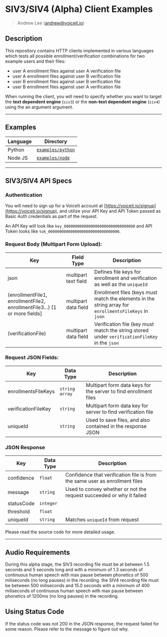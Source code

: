 # SIV3/SIV4 (Alpha) Client Examples
> Andrew Lee ([andrew@voiceit.io](mailto:andrew@voiceit.io))

## Description

This repository contains HTTP clients implemented in various languages which tests all possible enrollment/verification combinations for two example users and their files:

- user A enrollment files against user A verification file
- user A enrollment files against user B verification file
- user B enrollment files against user B verification file
- user B enrollment files against user A verification file

When running the client, you will need to specify whether you want to target the **text dependent engine** (`siv3`) or the **non-text dependent engine** (`siv4`) using the an argument argument.

---

## Examples

| Language | Directory |
| --- | --- |
| Python | [`examples/python`](examples/python) |
| Node JS | [`examples/node`](examples/node) |

---

## SIV3/SIV4 API Specs

### Authentication

You will need to sign up for a VoiceIt account at [https://voiceit.io/signup](https://voiceit.io/signup), and utilize your API Key and API Token passed as Basic Auth credentials as part of the request.

An API Key will look like `key_00000000000000000000000000000000` and API Token looks like `tok_00000000000000000000000000000000`.

### Request Body (Multipart Form Upload):

| Key | Field Type | Description |
| -- | -- | -- |
| json | multipart text field | Defines file keys for enrollment and verification as well as the `uniqueId` |
| (enrollmentFile1, enrollmentFile2, enrollmentFile3...) [1 or more fields] | multipart data field | Enrollment files (keys must match the elements in the string array for `enrollmentsFileKeys` in `json` |
| (verificationFile) | multipart data field | Verification file (key must match the string stored under `verificationFileKey` in the `json` |


### Request JSON Fields: 

| Key | Data Type | Description |
| -- | -- | -- |
| enrollmentsFileKeys | `string array` | Multipart form data keys for the server to find enrollment files |
| verificationFileKey | `string` | Multipart form data key for server to find verification file |
| uniqueId | `string` | Used to save files, and also contained in the response JSON |



### JSON Response

| Key | Data Type | Description |
| -- | -- | -- |
| confidence | `float` | Confidence that verification file is from the same user as enrollment files |
| message | `string` | Used to convey whether or not the request succeeded or why it failed |
| statusCode | `integer` | |
| threshold | `float` | |
| uniqueId | `string` | Matches `uniqueId` from request |

Please read the source code for more detailed usage.

---

## Audio Requirements

During this alpha stage, the SIV3 recording file must be at between 1.5 seconds and 5 seconds long and with a minimum of 1.3 seconds of continuous human speech with max pause between phonetics of 500 miliseconds (no long pauses) in the recording. the SIV4 recording file must be between 500 miliseconds and 15.0 seconds with a minimum of 400 miliseconds of continuous human speech with max pause between phonetics of 1200ms (no long pauses) in the recording.

## Using Status Code
If the status code was not 200 in the JSON response, the request failed for some reason. Please refer to the message to figure out why.
